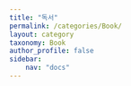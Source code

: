 ```yaml
---
title: "독서"
permalink: /categories/Book/
layout: category
taxonomy: Book
author_profile: false
sidebar:
    nav: "docs"
---
```

